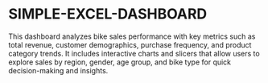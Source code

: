 # SIMPLE-EXCEL-DASHBOARD
This dashboard analyzes bike sales performance with key metrics such as total revenue, customer demographics, purchase frequency, and product category trends. It includes interactive charts and slicers that allow users to explore sales by region, gender, age group, and bike type for quick decision-making and insights.
